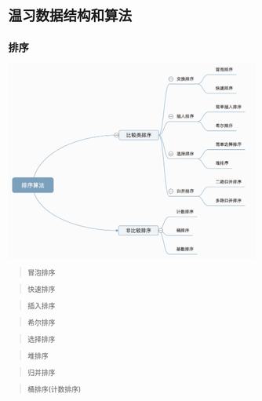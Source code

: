 # 温习数据结构和算法

## 排序
![image](https://github.com/OgreDee/Dee_Algorithm/blob/main/sort.png)
>冒泡排序

>快速排序

>插入排序

>希尔排序

>选择排序

>堆排序

>归并排序

>桶排序(计数排序)
